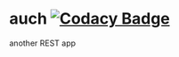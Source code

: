 # auch [![Codacy Badge](https://api.codacy.com/project/badge/grade/9beb15c79be44dd0a3e20d5708b3e2c9)](https://www.codacy.com/app/beylsp/auch)

another REST app
